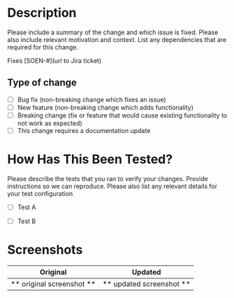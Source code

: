 # Description

Please include a summary of the change and which issue is fixed. Please also include relevant motivation and context. List any dependencies that are required for this change.

Fixes [SOEN-#](url to Jira ticket)

## Type of change

- [ ] Bug fix (non-breaking change which fixes an issue)
- [ ] New feature (non-breaking change which adds functionality)
- [ ] Breaking change (fix or feature that would cause existing functionality to not work as expected)
- [ ] This change requires a documentation update

# How Has This Been Tested?

Please describe the tests that you ran to verify your changes. Provide instructions so we can reproduce. Please also list any relevant details for your test configuration
- [ ] Test A
- [ ] Test B


# Screenshots
Original      | Updated
:--------------:|:--------------:
** original screenshot ** | ** updated screenshot ** |
